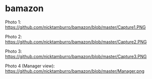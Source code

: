 # bamazon
Photo 1:
https://github.com/nicktamburro/bamazon/blob/master/Capture1.PNG

Photo 2:
https://github.com/nicktamburro/bamazon/blob/master/Capture2.PNG

Photo 3:
https://github.com/nicktamburro/bamazon/blob/master/Capture3.PNG

Photo 4 (Manager view):
https://github.com/nicktamburro/bamazon/blob/master/Manager.png
